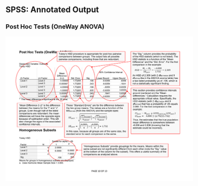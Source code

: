 ## SPSS: Annotated Output

### Post Hoc Tests (OneWay ANOVA)

<p align="center"><kbd><img src="posthocs.png"></kbd></p>
